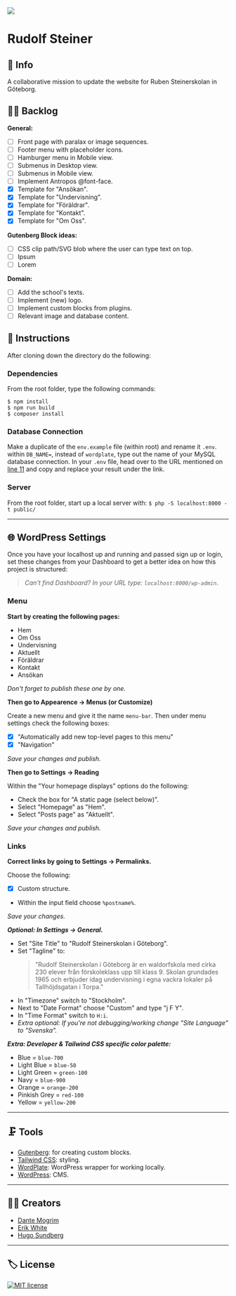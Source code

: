 <img src="https://media.giphy.com/media/26UtCvTRqLIDdeWih1/giphy.gif?cid=ecf05e47vub0lpvoshlwle81hswnrcucrfxc6dwctdpfqmnq&rid=giphy.gif&ct=g">

# Rudolf Steiner

## :school: Info

A collaborative mission to update the website for Ruben Steinerskolan in Göteborg.

## :man_factory_worker: Backlog

**General:**

- [ ] Front page with paralax or image sequences.
- [ ] Footer menu with placeholder icons.
- [ ] Hamburger menu in Mobile view.
- [ ] Submenus in Desktop view.
- [ ] Submenus in Mobile view.
- [ ] Implement Antropos @font-face.
- [x] Template for "Ansökan".
- [x] Template for "Undervisning".
- [x] Template for "Föräldrar".
- [x] Template for "Kontakt".
- [x] Template for "Om Oss".

**Gutenberg Block ideas:**

- [ ] CSS clip path/SVG blob where the user can type text on top.
- [ ] Ipsum
- [ ] Lorem

**Domain:**

- [ ] Add the school's texts.
- [ ] Implement (new) logo.
- [ ] Implement custom blocks from plugins.
- [ ] Relevant image and database content.

## :pushpin: Instructions

After cloning down the directory do the following:

### Dependencies

From the root folder, type the following commands:

```
$ npm install
$ npm run build
$ composer install
```

### Database Connection

Make a duplicate of the `env.example` file (within root) and rename it `.env`.
within `DB_NAME=`, instead of `wordplate`, type out the name of your MySQL database connection.
In your `.env` file, head over to the URL mentioned on [line 11](https://wordplate.github.io/salt/) and copy and replace your result under the link.

### Server

From the root folder, start up a local server with:
`$ php -S localhost:8000 -t public/`

---

## :globe_with_meridians: WordPress Settings

Once you have your localhost up and running and passed sign up or login, set these changes from your Dashboard to get a better idea on how this project is structured:

> _Can't find Dashboard? In your URL type: `localhost:8000/wp-admin`_.

### Menu

**Start by creating the following pages:**

- Hem
- Om Oss
- Undervisning
- Aktuellt
- Föräldrar
- Kontakt
- Ansökan

_Don't forget to publish these one by one._

**Then go to Appearence -> Menus (or Customize)**

Create a new menu and give it the name `menu-bar`.
Then under menu settings check the following boxes:

- [x] "Automatically add new top-level pages to this menu"
- [x] "Navigation"

_Save your changes and publish._

**Then go to Settings -> Reading**

Within the "Your homepage displays" options do the following:

- Check the box for "A static page (select below)".
- Select "Homepage" as "Hem".
- Select "Posts page" as "Aktuellt".

_Save your changes and publish._

### Links

**Correct links by going to Settings -> Permalinks.**

Choose the following:

- [x] Custom structure.
- Within the input field choose `%postname%`.

_Save your changes._

_**Optional: In Settings -> General.**_

- Set "Site Title" to "Rudolf Steinerskolan i Göteborg".
- Set "Tagline" to:
  > "Rudolf Steinerskolan i Göteborg är en waldorfskola med cirka 230 elever från förskoleklass upp till klass 9. Skolan grundades 1965 och erbjuder idag undervisning i egna vackra lokaler på Tallhöjdsgatan i Torpa."
- In "Timezone" switch to "Stockholm".
- Next to "Date Format" choose "Custom" and type "j F Y".
- In "Time Format" switch to `H:i`.
- _Extra optional: If you're not debugging/working change "Site Language" to "Svenska"._

_**Extra: Developer & Tailwind CSS specific color palette:**_

- Blue = `blue-700`
- Light Blue = `blue-50`
- Light Green = `green-100`
- Navy = `blue-900`
- Orange = `orange-200`
- Pinkish Grey = `red-100`
- Yellow = `yellow-200`

---

## :clamp: Tools

- [Gutenberg](https://github.com/WordPress/gutenberg): for creating custom blocks.
- [Tailwind CSS](https://tailwindcss.com/): styling.
- [WordPlate](https://github.com/wordplate/wordplate#readme): WordPress wrapper for working locally.
- [WordPress](https://wordpress.org/): CMS.

---

## :man_technologist: Creators

- [Dante Mogrim](https://github.com/dantemogrim)
- [Erik White](https://github.com/nausea87)
- [Hugo Sundberg](https://github.com/Hugocsundberg)

---

## :label: License

[![MIT license](https://img.shields.io/badge/License-MIT-blue.svg)](https://lbesson.mit-license.org/)
